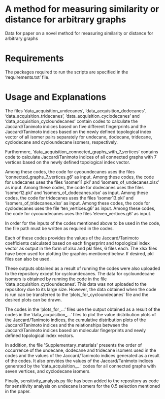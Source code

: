 # A method for measuring similarity or distance for arbitrary graphs
Data for paper on a novel method for measuring similarity or distance for arbitrary graphs

# Requirements
The packages required to run the scripts are specified in the ‘requirements.txt’ file.

# Usage and Explanations
The files ‘data_acquisition_undecanes’, ‘data_acquisition_dodecanes’, ‘data_acquisition_tridecanes’, ‘data_acquisition_cyclodecanes’ and ‘data_acquisition_cycloundecanes’ contain codes to calculate the Jaccard/Tanimoto indices based on five different fingerprints and the Jaccard/Tanimoto indices based on the newly defined topological index vector of all isomer pairs separately for undecane, dodecane, tridecane, cyclodecane and cycloundecane isomers, respectively. 

Furthermore, ‘data_acquisition_connected_graphs_with_7_vertices’ contains code to calculate Jaccard/Tanimoto indices of all connected graphs with 7 vertices based on the newly defined topological index vector.

Among these codes, the code for cycoundecanes uses the files ‘connected_graphs_7_vertices.g6’ as input.
Among these codes, the code for undecanes uses the files ‘isomer11.pkl’ and ‘isomers_of_undecanes.xlsx’ as input.
Among these codes, the code for dodecanes uses the files ‘isomer12.pkl’ and ‘isomers_of_dodecanes.xlsx’ as input.
Among these codes, the code for tridecanes uses the files ‘isomer13.pkl’ and ‘isomers_of_tridecanes.xlsx’ as input.
Among these codes, the code for cyclodecanes uses the file ‘ten_vertices.g6’ as input.
Among these codes, the code for cycoundecanes uses the files ‘eleven_vertices.g6’ as input.

In order for the inputs of the codes mentioned above to be used in the code, the file path must be written as required in the codes.

Each of these codes provides the values of the Jaccard/Tanimoto coefficients calculated based on each fingerprint and topological index vector as output in the form of xlsx and pkl files, 6 files each. The xlsx files have been used for plotting the graphics mentioned below. If desired, pkl files can also be used.

These outputs obtained as a result of running the codes were also uploaded to the repository except for cycloundecanes. The data for cycloundecane isomers is obtained by running the code in the file ‘data_acquisition_cycloundecanes’. This data was not uploaded to the repository due to its large size. However, the data obtained when the code is run can be transferred to the ‘plots_for_cycloundecanes’ file and the desired plots can be drawn.

The codes in the ‘plots_for_...’ files use the output obtained as a result of the codes in the ‘data_acquisition_...’ files to plot the value distribution plots of the Jaccard/Tanimoto indices, the cumulative distribution plots of the Jaccard/Tanimoto indices and the relationships between the Jaccard/Tanimoto indices based on molecular fingerprints and newly defined topological index vectors.

In addition, the file 'Supplementary_materials' presents the order of occurrence of the undecane, dodecane and tridecane isomers used in the codes and the values of the Jaccard/Tanimoto indices generated as a result of the codes. It also provides the values of the Jaccard/Tanimoto indices generated by the ‘data_acquisition_...’ codes for all connected graphs with seven vertices, and cyclodecane isomers.

Finally, sensitivity_analysis.py file has been added to the repository as code for sensitivity analysis on undecane isomers for the 0.5 selection mentioned in the paper.
